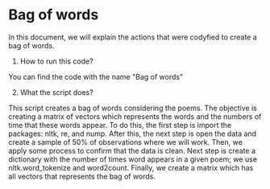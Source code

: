 # Bag of words

In this document, we will explain the actions that were codyfied to create a bag of words. 

1. How to run this code? 

You can find the code with the name "Bag of words"

2. What the script does?

This script creates a bag of words considering the poems. The objective is creating a matrix of vectors which represents the words and the numbers of time that these words appear. To do this, the first step is import the packages: nltk, re, and nump. After this, the next step is open the data and create a sample of 50% of observations where we will work. Then, we apply some process to confirm that the data is clean. Next step is create a dictionary with the number of times word appears in a given poem; we use nltk.word_tokenize and word2count. Finally, we create a matrix which has all vectors that represents the bag of words. 


